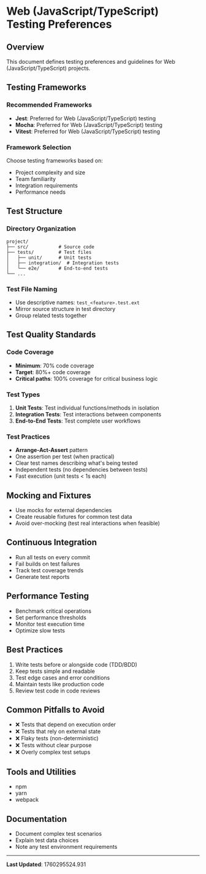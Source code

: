 # Web (JavaScript/TypeScript) Testing Preferences

## Overview

This document defines testing preferences and guidelines for Web (JavaScript/TypeScript) projects.

## Testing Frameworks

### Recommended Frameworks

- **Jest**: Preferred for Web (JavaScript/TypeScript) testing
- **Mocha**: Preferred for Web (JavaScript/TypeScript) testing
- **Vitest**: Preferred for Web (JavaScript/TypeScript) testing

### Framework Selection

Choose testing frameworks based on:
- Project complexity and size
- Team familiarity
- Integration requirements
- Performance needs

## Test Structure

### Directory Organization

```
project/
├── src/           # Source code
├── tests/         # Test files
│   ├── unit/      # Unit tests
│   ├── integration/  # Integration tests
│   └── e2e/       # End-to-end tests
└── ...
```

### Test File Naming

- Use descriptive names: `test_<feature>.test.ext`
- Mirror source structure in test directory
- Group related tests together

## Test Quality Standards

### Code Coverage

- **Minimum**: 70% code coverage
- **Target**: 80%+ code coverage
- **Critical paths**: 100% coverage for critical business logic

### Test Types

1. **Unit Tests**: Test individual functions/methods in isolation
2. **Integration Tests**: Test interactions between components
3. **End-to-End Tests**: Test complete user workflows

### Test Practices

- **Arrange-Act-Assert** pattern
- One assertion per test (when practical)
- Clear test names describing what's being tested
- Independent tests (no dependencies between tests)
- Fast execution (unit tests < 1s each)

## Mocking and Fixtures

- Use mocks for external dependencies
- Create reusable fixtures for common test data
- Avoid over-mocking (test real interactions when feasible)

## Continuous Integration

- Run all tests on every commit
- Fail builds on test failures
- Track test coverage trends
- Generate test reports

## Performance Testing

- Benchmark critical operations
- Set performance thresholds
- Monitor test execution time
- Optimize slow tests

## Best Practices

1. Write tests before or alongside code (TDD/BDD)
2. Keep tests simple and readable
3. Test edge cases and error conditions
4. Maintain tests like production code
5. Review test code in code reviews

## Common Pitfalls to Avoid

- ❌ Tests that depend on execution order
- ❌ Tests that rely on external state
- ❌ Flaky tests (non-deterministic)
- ❌ Tests without clear purpose
- ❌ Overly complex test setups

## Tools and Utilities

- npm
- yarn
- webpack

## Documentation

- Document complex test scenarios
- Explain test data choices
- Note any test environment requirements

---

**Last Updated**: 1760295524.931
